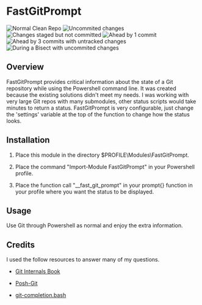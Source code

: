 # FastGitPrompt #

![Normal Clean Repo](/../screenshots/screenshots/normal.PNG?raw=true)
![Uncommited changes](/../screenshots/screenshots/uncommited.PNG?raw=true)
![Changes staged but not committed](/../screenshots/screenshots/indexed.PNG?raw=true)
![Ahead by 1 commit](/../screenshots/screenshots/ahead.PNG?raw=true)
![Ahead by 3 commits with untracked changes](/../screenshots/screenshots/ahead3.PNG?raw=true)
![During a Bisect with uncommited changes](/../screenshots/screenshots/bisecting.PNG?raw=true)

## Overview ##

FastGitPrompt provides critical information about the state of a Git repository while using the Powershell command line. It was created because the existing solutions didn't meet my needs. I was working with very large Git repos with many submodules, other status scripts would take minutes to return a status. FastGitPrompt is very configurable, just change the 'settings' variable at the top of the function to change how the status looks.

## Installation ##

1. Place this module in the directory $PROFILE\Modules\FastGitPrompt.

2. Place the command "Import-Module FastGitPrompt" in your Powershell profile.

3. Place the function call "__fast_git_prompt" in your prompt{} function in your profile where you want the status to be displayed.

## Usage ##

Use Git through Powershell as normal and enjoy the extra information.

## Credits ##

I used the follow resources to answer many of my questions.

* [Git Internals Book](http://git-scm.com/book/en/Git-Internals)

* [Posh-Git](https://github.com/dahlbyk/posh-git)

* [git-completion.bash](https://github.com/git/git/blob/master/contrib/completion/git-completion.bash)
